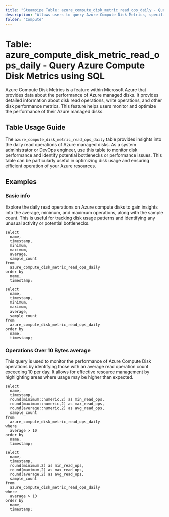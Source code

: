```yaml
---
title: "Steampipe Table: azure_compute_disk_metric_read_ops_daily - Query Azure Compute Disk Metrics using SQL"
description: "Allows users to query Azure Compute Disk Metrics, specifically the daily read operations, providing insights into disk read performance and potential bottlenecks."
folder: "Compute"
---
```


# Table: azure_compute_disk_metric_read_ops_daily - Query Azure Compute Disk Metrics using SQL

Azure Compute Disk Metrics is a feature within Microsoft Azure that provides data about the performance of Azure managed disks. It provides detailed information about disk read operations, write operations, and other disk performance metrics. This feature helps users monitor and optimize the performance of their Azure managed disks.

## Table Usage Guide

The `azure_compute_disk_metric_read_ops_daily` table provides insights into the daily read operations of Azure managed disks. As a system administrator or DevOps engineer, use this table to monitor disk performance and identify potential bottlenecks or performance issues. This table can be particularly useful in optimizing disk usage and ensuring efficient operation of your Azure resources.

## Examples

### Basic info
Explore the daily read operations on Azure compute disks to gain insights into the average, minimum, and maximum operations, along with the sample count. This is useful for tracking disk usage patterns and identifying any unusual activity or potential bottlenecks.

```sql+postgres
select
  name,
  timestamp,
  minimum,
  maximum,
  average,
  sample_count
from
  azure_compute_disk_metric_read_ops_daily
order by
  name,
  timestamp;
```

```sql+sqlite
select
  name,
  timestamp,
  minimum,
  maximum,
  average,
  sample_count
from
  azure_compute_disk_metric_read_ops_daily
order by
  name,
  timestamp;
```

### Operations Over 10 Bytes average
This query is used to monitor the performance of Azure Compute Disk operations by identifying those with an average read operation count exceeding 10 per day. It allows for effective resource management by highlighting areas where usage may be higher than expected.

```sql+postgres
select
  name,
  timestamp,
  round(minimum::numeric,2) as min_read_ops,
  round(maximum::numeric,2) as max_read_ops,
  round(average::numeric,2) as avg_read_ops,
  sample_count
from
  azure_compute_disk_metric_read_ops_daily
where
  average > 10
order by
  name,
  timestamp;
```

```sql+sqlite
select
  name,
  timestamp,
  round(minimum,2) as min_read_ops,
  round(maximum,2) as max_read_ops,
  round(average,2) as avg_read_ops,
  sample_count
from
  azure_compute_disk_metric_read_ops_daily
where
  average > 10
order by
  name,
  timestamp;
```